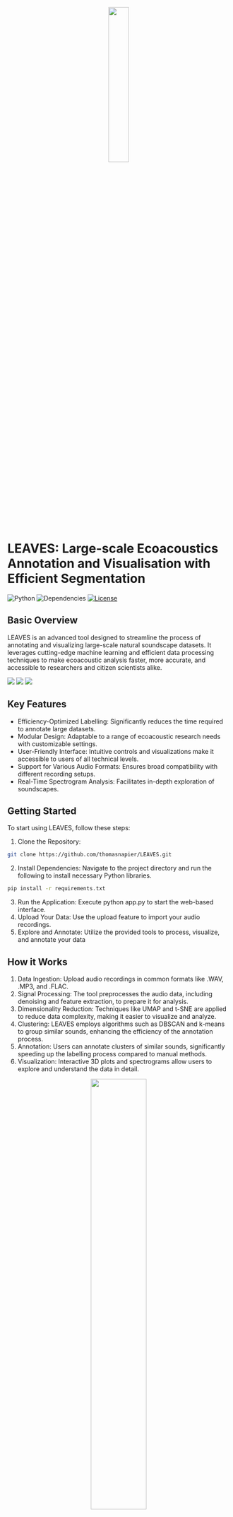 <p align="center"><img width=30% src="https://raw.githubusercontent.com/thomasnapier/LEAVES/blob/main/src/assets/logos/logo.png"></p>

# LEAVES: Large-scale Ecoacoustics Annotation and Visualisation with Efficient Segmentation

![Python](https://img.shields.io/badge/python-v3.6+-blue.svg)
![Dependencies](https://img.shields.io/badge/dependencies-up%20to%20date-brightgreen.svg)
[![License](https://img.shields.io/badge/license-MIT-blue.svg)](https://opensource.org/licenses/MIT)

## Basic Overview
LEAVES is an advanced tool designed to streamline the process of annotating and visualizing large-scale natural soundscape datasets. It leverages cutting-edge machine learning and efficient data processing techniques to make ecoacoustic analysis faster, more accurate, and accessible to researchers and citizen scientists alike.

![](https://raw.githubusercontent.com/thomasnapier/LEAVES/blob/main/src/assets/images/interface_1.png)
![](https://raw.githubusercontent.com/thomasnapier/LEAVES/blob/main/src/assets/images/interface_2.png)
![](https://raw.githubusercontent.com/thomasnapier/LEAVES/blob/main/src/assets/images/interface_3.png)

## Key Features
- Efficiency-Optimized Labelling: Significantly reduces the time required to annotate large datasets.
- Modular Design: Adaptable to a range of ecoacoustic research needs with customizable settings.
- User-Friendly Interface: Intuitive controls and visualizations make it accessible to users of all technical levels.
- Support for Various Audio Formats: Ensures broad compatibility with different recording setups.
- Real-Time Spectrogram Analysis: Facilitates in-depth exploration of soundscapes.

## Getting Started
To start using LEAVES, follow these steps:

1. Clone the Repository: 
```bash
git clone https://github.com/thomasnapier/LEAVES.git
```
2. Install Dependencies: Navigate to the project directory and run the following to install necessary Python libraries.
```bash
pip install -r requirements.txt 
```
3. Run the Application: Execute python app.py to start the web-based interface.
4. Upload Your Data: Use the upload feature to import your audio recordings.
5. Explore and Annotate: Utilize the provided tools to process, visualize, and annotate your data

## How it Works

1. Data Ingestion: Upload audio recordings in common formats like .WAV, .MP3, and .FLAC.
2. Signal Processing: The tool preprocesses the audio data, including denoising and feature extraction, to prepare it for analysis.
3. Dimensionality Reduction: Techniques like UMAP and t-SNE are applied to reduce data complexity, making it easier to visualize and analyze.
4. Clustering: LEAVES employs algorithms such as DBSCAN and k-means to group similar sounds, enhancing the efficiency of the annotation process.
5. Annotation: Users can annotate clusters of similar sounds, significantly speeding up the labelling process compared to manual methods.
6. Visualization: Interactive 3D plots and spectrograms allow users to explore and understand the data in detail.

<p align="center"><img width=50% src="https://raw.githubusercontent.com/thomasnapier/LEAVES/blob/main/src/assets/images/Scheme.png"></p>

## Notes
  - **Technologies/Libraries**: Python3, Python Dash, Plotly, Librosa, Scikit-Learn
  - **Status**:  Alpha
  - **Links to production or demo instances**: N/A

----

## Credits and references

1. Projects that inspired you
2. Related projects
3. Books, papers, talks, or other sources that have meaningful impact or influence on this project

----

